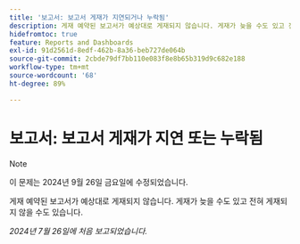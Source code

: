 ```yaml
---
title: '보고서: 보고서 게재가 지연되거나 누락됨'
description: 게재 예약된 보고서가 예상대로 게재되지 않습니다. 게재가 늦을 수도 있고 전혀 게재되지 않을 수도 있습니다.
hidefromtoc: true
feature: Reports and Dashboards
exl-id: 91d2561d-8edf-462b-8a36-beb727de064b
source-git-commit: 2cbde79df7bb110e083f8e8b65b319d9c682e188
workflow-type: tm+mt
source-wordcount: '68'
ht-degree: 89%

---
```


# 보고서: 보고서 게재가 지연 또는 누락됨

>[!NOTE]
>
>이 문제는 2024년 9월 26일 금요일에 수정되었습니다.

게재 예약된 보고서가 예상대로 게재되지 않습니다. 게재가 늦을 수도 있고 전혀 게재되지 않을 수도 있습니다.

_2024년 7월 26일에 처음 보고되었습니다._
